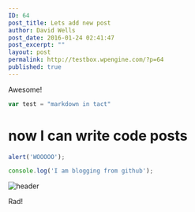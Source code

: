 ```yaml
---
ID: 64
post_title: Lets add new post
author: David Wells
post_date: 2016-01-24 02:41:47
post_excerpt: ""
layout: post
permalink: http://testbox.wpengine.com/?p=64
published: true
---
```



Awesome!

```js
var test = "markdown in tact"
```


# now I can write code posts

```js
alert('WOOOOO');

console.log('I am blogging from github');

```

![header](http://testbox.wpengine.com/wp-content/uploads/2014/06/yellow-top.jpg)

Rad!

